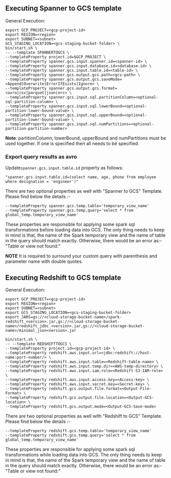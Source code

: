 ## Executing Spanner to GCS template

General Execution:

```
export GCP_PROJECT=<gcp-project-id>
export REGION=<region>
export SUBNET=<subnet>
GCS_STAGING_LOCATION=<gcs-staging-bucket-folder> \
bin/start.sh \
-- --template SPANNERTOGCS \
--templateProperty project.id=$GCP_PROJECT \
--templateProperty spanner.gcs.input.spanner.id=<spanner-id> \
--templateProperty spanner.gcs.input.database.id=<database-id> \
--templateProperty spanner.gcs.input.table.id=<table-id> \
--templateProperty spanner.gcs.output.gcs.path=<gcs-path> \
--templateProperty spanner.gcs.output.gcs.saveMode=<Append|Overwrite|ErrorIfExists|Ignore> \
--templateProperty spanner.gcs.output.gcs.format=<avro|csv|parquet|json|orc> \
--templateProperty spanner.gcs.input.sql.partitionColumn=<optional-sql-partition-column> \
--templateProperty spanner.gcs.input.sql.lowerBound=<optional-partition-lower-bound-value> \
--templateProperty spanner.gcs.input.sql.upperBound=<optional-partition-lower-bound-value> \
--templateProperty spanner.gcs.input.sql.numPartitions=<optional-partition-partition-number>
```

**Note**: partitionColumn, lowerBound, upperBound and numPartitions must be used together. 
If one is specified then all needs to be specified.

### Export query results as avro
Update`spanner.gcs.input.table.id` property as follows:
```
"spanner.gcs.input.table.id=(select name, age, phone from employee where designation = 'engineer')"
```

There are two optional properties as well with "Spanner to GCS" Template. Please find below the details :-

```
--templateProperty spanner.gcs.temp.table='temporary_view_name' 
--templateProperty spanner.gcs.temp.query='select * from global_temp.temporary_view_name'
```
These properties are responsible for applying some spark sql transformations before loading data into GCS.
The only thing needs to keep in mind is that, the name of the Spark temporary view and the name of table in the query should match exactly. Otherwise, there would be an error as:- "Table or view not found:"

**NOTE** It is required to surround your custom query with parenthesis and parameter name with double quotes.


## Executing Redshift to GCS template

General Execution:

```
export GCP_PROJECT=<gcp-project-id> 
export REGION=<region>  
export SUBNET=<subnet>   
export GCS_STAGING_LOCATION=<gcs-staging-bucket-folder> 
export JARS=gs://<cloud-storage-bucket-name>/spark-redshift_<version>.jar,gs://<cloud-storage-bucket-name>/redshift_jdbc_<version>.jar,gs://<cloud-storage-bucket-name>/minimal_json<version>.jar

bin/start.sh \
-- --template REDSHIFTTOGCS \
--templateProperty project.id=<gcp-project-id> \
--templateProperty redshift.aws.input.url=<jdbc:redshift://host-name:port-number/> \
--templateProperty redshift.aws.input.table=<Redshift-table-name> \
--templateProperty redshift.aws.input.temp.dir=<AWS-temp-directory> \
--templateProperty redshift.aws.input.iam.role=<Redshift-S3-IAM-role> \
--templateProperty redshift.aws.input.access.key=<Access-key> \
--templateProperty redshift.aws.input.secret.key=<Secret-key> \
--templateProperty redshift.gcs.output.file.format=<Output-File-Format> \
--templateProperty redshift.gcs.output.file.location=<Output-GCS-location> \
--templateProperty redshift.gcs.output.mode=<Output-GCS-Save-mode>
```

There are two optional properties as well with "Redshift to GCS" Template. Please find below the details :-

```
--templateProperty redshift.gcs.temp.table='temporary_view_name' 
--templateProperty redshift.gcs.temp.query='select * from global_temp.temporary_view_name'
```
These properties are responsible for applying some spark sql transformations while loading data into GCS.
The only thing needs to keep in mind is that, the name of the Spark temporary view and the name of table in the query should match exactly. Otherwise, there would be an error as:- "Table or view not found:"
